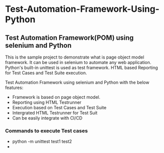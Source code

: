 # Test-Automation-Framework-Using-Python
## Test Automation Framework(POM) using selenium and Python
This is the sample project to demonstrate what is page object model framework. It can be used in selenium to automate any web application.
Python's built-in unittest is used as test framework.
HTML based Reporting for Test Cases and Test Suite execution.

Test Automation Framework using selenium and Python with the below features:

- Framework is based on page object model.
- Reporting using HTML Testrunner
- Execution based on Test Cases and Test Suite 
- Intergrated HTML Testrunner for Test Suit 
- Can be easily integrate with CI/CD

### Commands to execute Test cases 
- python -m unittest test1 test2
-


 



